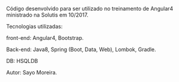 Código desenvolvido para ser utilizado no treinamento de Angular4 ministrado na Solutis em 10/2017.

Tecnologias utilizadas:

  front-end: Angular4, Bootstrap. 
  
  Back-end: Java8, Spring (Boot, Data, Web), Lombok, Gradle.
  
  DB: HSQLDB
  
Autor: Sayo Moreira.


